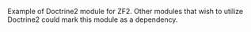 Example of Doctrine2 module for ZF2. Other modules that wish to utilize
Doctrine2 could mark this module as a dependency.
